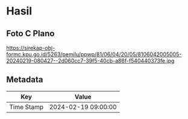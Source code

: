 # Hasil

## Foto C Plano

https://sirekap-obj-formc.kpu.go.id/5263/pemilu/ppwp/81/06/04/20/05/8106042005005-20240219-080427--2d060cc7-39f5-40cb-a86f-f540440373fe.jpg


## Metadata

| Key        | Value               |
| ---------- | ------------------- |
| Time Stamp | 2024-02-19 09:00:00 |



